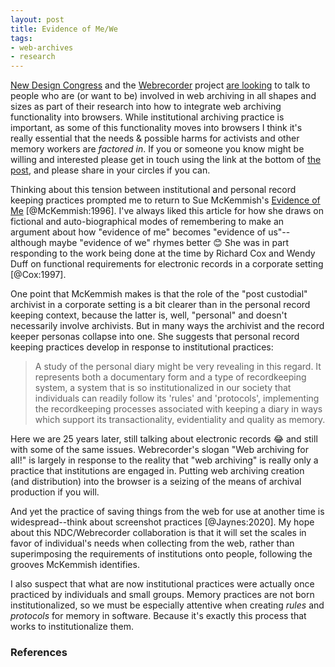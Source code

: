 ```yaml
---
layout: post
title: Evidence of Me/We
tags:
- web-archives
- research
---
```


[New Design Congress] and the [Webrecorder] project [are looking] to talk to people who are (or want to be) involved in web archiving in all shapes and sizes as part of their research into how to integrate web archiving functionality into browsers. While institutional archiving practice is important, as some of this functionality moves into browsers I think it's really essential that the needs & possible harms for activists and other memory workers are *factored in*. If you or someone you know might be willing and interested please get in touch using the link at the bottom of [the post], and please share in your circles if you can.

Thinking about this tension between institutional and personal record keeping practices prompted me to return to Sue McKemmish's [Evidence of Me] [@McKemmish:1996]. I've always liked this article for how she draws on fictional and auto-biographical modes of remembering to make an argument about how "evidence of me" becomes "evidence of us"--although maybe "evidence of we" rhymes better 😊 She was in part responding to the work being done at the time by Richard Cox and Wendy Duff on functional requirements for electronic records in a corporate setting [@Cox:1997].

One point that McKemmish makes is that the role of the "post custodial" archivist in a corporate setting is a bit clearer than in the personal record keeping context, because the latter is, well, "personal" and doesn't necessarily involve archivists. But in many ways the archivist and the record keeper personas collapse into one. She suggests that personal record keeping practices develop in response to institutional practices:

> A study of the personal diary might be very revealing in this regard. It
> represents both a documentary form and a type of recordkeeping system, a
> system that is so institutionalized in our society that individuals can
> readily follow its 'rules' and 'protocols', implementing the recordkeeping
> processes associated with keeping a diary in ways which support its
> transactionality, evidentiality and quality as memory.

Here we are 25 years later, still talking about electronic records 😂 and still with some of the same issues. Webrecorder's slogan "Web archiving for all!" is largely in response to the reality that "web archiving" is really only a practice that institutions are engaged in. Putting web archiving creation (and distribution) into the browser is a seizing of the means of archival production if you will.

And yet the practice of saving things from the web for use at another time is widespread--think about screenshot practices [@Jaynes:2020]. My hope about this NDC/Webrecorder collaboration is that it will set the scales in favor of individual's needs when collecting from the web, rather than superimposing the requirements of institutions onto people, following the grooves McKemmish identifies.

I also suspect that what are now institutional practices were actually once practiced by individuals and small groups. Memory practices are not born institutionalized, so we must be especially attentive when creating *rules* and *protocols* for memory in software. Because it's exactly this process that works to institutionalize them. 

### References

[are looking]: https://webrecorder.net/2022/01/18/grant-update-standards-and-design-research
[the post]: https://webrecorder.net/2022/01/18/grant-update-standards-and-design-research
[New Design Congress]: https://newdesigncongress.org/en/
[Webrecorder]: https://webrecorder.net/
[Evidence of Me]: https://www.tandfonline.com/doi/abs/10.1080/00049670.1996.10755757
